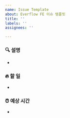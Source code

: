 ```yaml
---
name: Issue Template
about: Everflow FE 이슈 템플릿
title: ''
labels: ''
assignees: ''

---
```


### 🔍 설명
- 

### 🔥 할 일
-

### ⏰ 예상 시간
-
